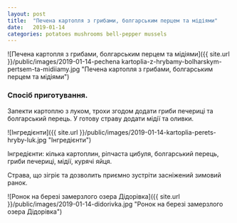 ```yaml
---
layout: post
title:  "Печена картопля з грибами, болгарським перцем та мідіями"
date:   2019-01-14
categories: potatoes mushrooms bell-pepper mussels
---
```

![Печена картопля з грибами, болгарським перцем та мідіями]({{ site.url }}/public/images/2019-01-14-pechena kartoplia-z-hrybamy-bolharskym-pertsem-ta-midiiamy.jpg "Печена картопля з грибами, болгарським перцем та мідіями")

### Спосіб приготування. 

Запекти картоплю з луком, трохи згодом додати гриби печериці та болгарський перець. У готову страву додати мідії та оливки.

![Інгредієнти]({{ site.url }}/public/images/2019-01-14-kartoplia-perets-hryby-luk.jpg "Інгредієнти")

Інгредієнти: кілька картоплин, ріпчаста цибуля, болгарський перець, гриби печериці, мідії, курячі яйця.

Страва, що зігріє та дозволить приємно зустріти засніжений зимовий ранок.

![Ронок на березі замерзлого озера Дідорівка]({{ site.url }}/public/images/2019-01-14-didorivka.jpg "Ронок на березі замерзлого озера Дідорівка")
